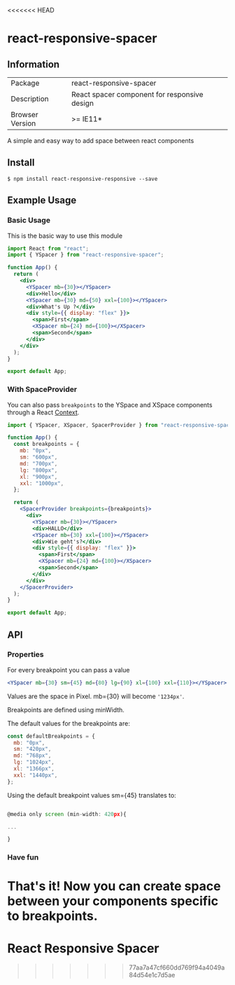 <<<<<<< HEAD
# react-responsive-spacer

## Information

<table>
<tr>
<td>Package</td><td>react-responsive-spacer</td>
</tr>
<tr>
<td>Description</td>
<td>React spacer component for responsive design</td>
</tr>
<tr>
<td>Browser Version</td>
<td>>= IE11*</td>
</tr>
</tr>
</table>

A simple and easy way to add space between react components

## Install

```console
$ npm install react-responsive-responsive --save
```

## Example Usage

### Basic Usage

This is the basic way to use this module

```jsx
import React from "react";
import { YSpacer } from "react-responsive-spacer";

function App() {
  return (
    <div>
      <YSpacer mb={30}></YSpacer>
      <div>Hello</div>
      <YSpacer mb={30} md={50} xxl={100}></YSpacer>
      <div>What's Up ?</div>
      <div style={{ display: "flex" }}>
        <span>First</span>
        <XSpacer mb={24} md={100}></XSpacer>
        <span>Second</span>
      </div>
    </div>
  );
}

export default App;
```

### With SpaceProvider

You can also pass `breakpoints` to the YSpace and XSpace components through a React [Context](https://reactjs.org/docs/context.html).

```jsx
import { YSpacer, XSpacer, SpacerProvider } from "react-responsive-spacer";

function App() {
  const breakpoints = {
    mb: "0px",
    sm: "600px",
    md: "700px",
    lg: "800px",
    xl: "900px",
    xxl: "1000px",
  };

  return (
    <SpacerProvider breakpoints={breakpoints}>
      <div>
        <YSpacer mb={30}></YSpacer>
        <div>HALLO</div>
        <YSpacer mb={30} xxl={100}></YSpacer>
        <div>Wie geht's?</div>
        <div style={{ display: "flex" }}>
          <span>First</span>
          <XSpacer mb={24} md={100}></XSpacer>
          <span>Second</span>
        </div>
      </div>
    </SpacerProvider>
  );
}

export default App;
```

## API

### Properties

For every breakpoint you can pass a value

```jsx
<YSpacer mb={30} sm={45} md={80} lg={90} xl={100} xxl={110}></YSpacer>
```

Values are the space in Pixel. mb={30} will become `'1234px'`.

Breakpoints are defined using minWidth.

The default values for the breakpoints are:

```jsx
const defaultBreakpoints = {
  mb: "0px",
  sm: "420px",
  md: "768px",
  lg: "1024px",
  xl: "1366px",
  xxl: "1440px",
};
```

Using the default breakpoint values sm={45} translates to:

```jsx

@media only screen (min-width: 420px){

...

}
```

### Have fun

That's it! Now you can create space between your components specific to breakpoints.
=======
# React Responsive Spacer
>>>>>>> 77aa7a47cf660dd769f94a4049a84d54e1c7d5ae
